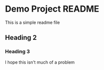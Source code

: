 # Demo Project README

This is a simple readme file

## Heading 2

### Heading 3

I hope this isn't much of a problem
